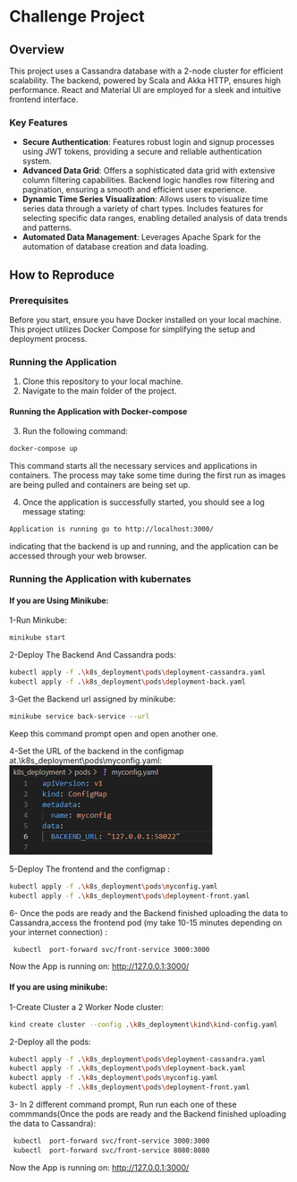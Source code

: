 # Challenge Project

## Overview

This project uses a Cassandra database with a 2-node cluster for efficient scalability. The backend, powered by Scala and Akka HTTP, ensures high performance. React and Material UI are employed for a sleek and intuitive frontend interface.

### Key Features

- **Secure Authentication**: Features robust login and signup processes using JWT tokens, providing a secure and reliable authentication system.
- **Advanced Data Grid**: Offers a sophisticated data grid with extensive column filtering capabilities. Backend logic handles row filtering and pagination, ensuring a smooth and efficient user experience.
- **Dynamic Time Series Visualization**: Allows users to visualize time series data through a variety of chart types. Includes features for selecting specific data ranges, enabling detailed analysis of data trends and patterns.
- **Automated Data Management**: Leverages Apache Spark for the automation of database creation and data loading.

## How to Reproduce

### Prerequisites

Before you start, ensure you have Docker installed on your local machine. This project utilizes Docker Compose for simplifying the setup and deployment process.

### Running the Application

1. Clone this repository to your local machine.
2. Navigate to the main folder of the project.

#### Running the Application with Docker-compose

3. Run the following command:

```bash
docker-compose up
```

This command starts all the necessary services and applications in containers. The process may take some time during the first run as images are being pulled and containers are being set up.

4. Once the application is successfully started, you should see a log message stating:

```bash
Application is running go to http://localhost:3000/
```

indicating that the backend is up and running, and the application can be accessed through your web browser.


### Running the Application with kubernates
#### If you are Using Minikube:
1-Run Minkube:
```bash
minikube start
```
2-Deploy The Backend And Cassandra pods:
```bash
kubectl apply -f .\k8s_deployment\pods\deployment-cassandra.yaml 
kubectl apply -f .\k8s_deployment\pods\deployment-back.yaml 
```
3-Get the Backend url assigned by minikube:
```bash
minikube service back-service --url
```
Keep this command prompt open and open another one.

4-Set the URL of the backend in the configmap at.\k8s_deployment\pods\myconfig.yaml:
![alt text](image.png)

5-Deploy The frontend and the configmap : 
```bash
kubectl apply -f .\k8s_deployment\pods\myconfig.yaml 
kubectl apply -f .\k8s_deployment\pods\deployment-front.yaml 
```
6- Once the pods are ready and the Backend finished uploading the data to Cassandra,access the frontend pod (my take 10-15 minutes depending on your internet connection) : 

```bash
 kubectl  port-forward svc/front-service 3000:3000
```
Now the App is running on: http://127.0.0.1:3000/

#### If you are using minikube:
1-Create Cluster a 2 Worker Node cluster:
```bash
kind create cluster --config .\k8s_deployment\kind\kind-config.yaml
```
2-Deploy all the pods:
```bash
kubectl apply -f .\k8s_deployment\pods\deployment-cassandra.yaml 
kubectl apply -f .\k8s_deployment\pods\deployment-back.yaml
kubectl apply -f .\k8s_deployment\pods\myconfig.yaml 
kubectl apply -f .\k8s_deployment\pods\deployment-front.yaml 
```
3- In 2 different command prompt, Run run each one of these commmands(Once the pods are ready and the Backend finished uploading the data to Cassandra):
```bash
 kubectl  port-forward svc/front-service 3000:3000
 kubectl  port-forward svc/front-service 8080:8080
```
Now the App is running on: http://127.0.0.1:3000/
